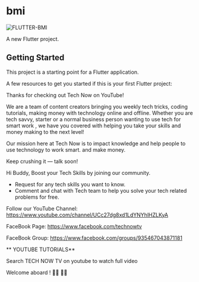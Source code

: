 # bmi
![FLUTTER-BMI](https://user-images.githubusercontent.com/1903981/134988634-1c8dd6ce-b891-42f6-8c98-3975ca2d1c19.jpg)


A new Flutter project.
## Getting Started

This project is a starting point for a Flutter application.

A few resources to get you started if this is your first Flutter project:

Thanks for checking out Tech Now on YouTube! 

We are a team of content creators bringing you weekly tech tricks, coding tutorials,  making money with technology online and offline. Whether you are tech savvy, starter or a normal business person wanting to use tech for smart work , we have you covered with helping you take your skills and money making to the next level!

Our mission here at Tech Now is to impact knowledge and help people to use technology to work smart. and make money.

Keep crushing it — talk soon! 



Hi Buddy, Boost your Tech Skills by joining our community.                                      
- Request for any tech skills you want to know.                            
- Comment and chat with Tech team to help you solve your tech related problems for free.                              

Follow our YouTube Channel: 
https://www.youtube.com/channel/UCc27dg8xd1LdYNYhlHZLKyA

FaceBook Page: https://www.facebook.com/technowtv

FaceBook Group: https://www.facebook.com/groups/935467043871181



** YOUTUBE TUTORIALS**

Search TECH NOW TV on youtube to watch full video




Welcome aboard !  👩‍💻  👨‍💻 
